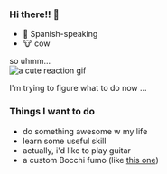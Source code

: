 ### Hi there!! 🐢
- 💬 Spanish-speaking
- 🐮 cow

so uhmm...  
![a cute reaction gif](https://media.tenor.com/udpvn47fJ_QAAAAC/nanachi-made-in-abyss.gif)
  
I'm trying to figure what to do now ... 

### Things I want to do
- do something awesome w my life
- learn some useful skill
- actually, i'd like to play guitar
- a custom Bocchi fumo (like [this one](https://www.youtube.com/watch?v=JE9B0qMsONY))

<!--
**raposho/raposho** is a ✨ _special_ ✨ repository because its `README.md` (this file) appears on your GitHub profile.

Here are some ideas to get you started:

- 🔭 I’m currently working on ...
- 🌱 I’m currently learning ...
- 👯 I’m looking to collaborate on ...
- 🤔 I’m looking for help with ...
- 💬 Ask me about ...
- 📫 How to reach me: ...
- 😄 Pronouns: ...
- ⚡ Fun fact: ...
-->
